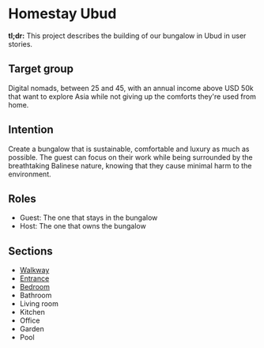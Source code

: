 # Homestay Ubud

**tl;dr:** This project describes the building of our bungalow in Ubud in user stories. 

## Target group

Digital nomads, between 25 and 45, with an annual income above USD 50k that want to explore Asia while not giving up the comforts they're used from home.

## Intention

Create a bungalow that is sustainable, comfortable and luxury as much as possible. The guest can focus on their work while being surrounded by the breathtaking Balinese nature, knowing that they cause minimal harm to the environment.

## Roles

- Guest: The one that stays in the bungalow
- Host: The one that owns the bungalow

## Sections

- [Walkway](https://github.com/nielslange/homestay-ubud/tree/master/walkway)
- [Entrance](https://github.com/nielslange/homestay-ubud/blob/master/entrance)
- [Bedroom](https://github.com/nielslange/homestay-ubud/tree/master/bedroom)
- Bathroom
- Living room
- Kitchen
- Office
- Garden
- Pool

